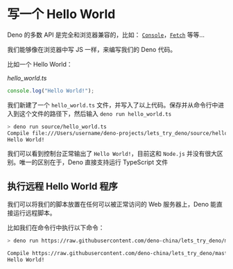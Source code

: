 # 写一个 Hello World

Deno 的多数 API 是完全和浏览器兼容的，比如： [`Console`](https://developer.mozilla.org/zh-CN/docs/Web/API/Console)，[`Fetch`](https://developer.mozilla.org/zh-CN/docs/Web/API/Fetch_API) 等等...

我们能够像在浏览器中写 JS 一样，来编写我们的 Deno 代码。

比如一个 Hello World：

*hello_world.ts*

```ts
console.log("Hello World!");
```

我们新建了一个 `hello_world.ts` 文件，并写入了以上代码。保存并从命令行中进入到这个文件的路径下，然后输入 `deno run hello_world.ts`

```sh
> deno run source/hello_world.ts
Compile file:///Users/username/deno-projects/lets_try_deno/source/hello_world.ts
Hello World!
```

我们可以看到控制台正常输出了 `Hello World!`，目前这和 `Node.js` 并没有很大区别。唯一的区别在于，Deno 直接支持运行 TypeScript 文件

## 执行远程 Hello World 程序

我们可以将我们的脚本放置在任何可以被正常访问的 Web 服务器上，Deno 能直接运行远程脚本。

比如我们在命令行中执行以下命令：

```sh
> deno run https://raw.githubusercontent.com/deno-china/lets_try_deno/master/source/hello_world.ts

Compile https://raw.githubusercontent.com/deno-china/lets_try_deno/master/source/hello_world.ts
Hello World!
```